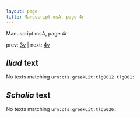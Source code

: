 ```yaml
---
layout: page
title: Manuscript msA, page 4r
---
```


Manuscript msA, page 4r

prev:  [3v](../3v) | next:  [4v](../4v)

## *Iliad* text

No texts matching `urn:cts:greekLit:tlg0012.tlg001:`

## *Scholia* text

No texts matching `urn:cts:greekLit:tlg5026:`